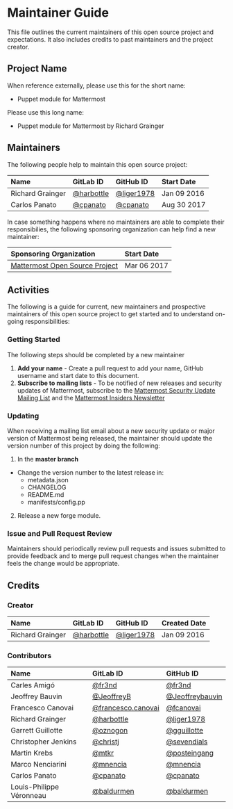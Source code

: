 # Maintainer Guide

This file outlines the current maintainers of this open source project and
expectations. It also includes credits to past maintainers and the project
creator.

## Project Name

When reference externally, please use this for the short name:

- Puppet module for Mattermost

Please use this long name:

- Puppet module for Mattermost by Richard Grainger

## Maintainers

The following people help to maintain this open source project:

| Name              | GitLab ID                                   | GitHub ID                                   | Start Date   |
|:------------------|:--------------------------------------------|:--------------------------------------------|:-------------|
| Richard Grainger  | [@harbottle](https://gitlab.com/harbottle)  | [@liger1978](https://github.com/liger1978)  | Jan 09 2016  |
| Carlos Panato     | [@cpanato](https://gitlab.com/cpanato)      | [@cpanato](https://github.com/cpanato)      | Aug 30 2017  |

In case something happens where no maintainers are able to complete their
responsibilies, the following sponsoring organization can help find a new
maintainer:

| Sponsoring Organization                                         | Start Date    |
|:----------------------------------------------------------------|:--------------|
| [Mattermost Open Source Project](https://github.com/mattermost) | Mar 06 2017   |

## Activities

The following is a guide for current, new maintainers and prospective
maintainers of this open source project to get started and to understand
on-going responsibilities:

### Getting Started

The following steps should be completed by a new maintainer

1. **Add your name** - Create a pull request to add your name, GitHub username
and start date to this document.
2. **Subscribe to mailing lists** - To be notified of new releases and security
updates of Mattermost, subscribe to the
[Mattermost Security Update Mailing List](http://mattermost.us11.list-manage.com/subscribe?u=6cdba22349ae374e188e7ab8e&id=3a93eb6929) and the
[Mattermost Insiders Newsletter](http://mattermost.us11.list-manage.com/subscribe?u=6cdba22349ae374e188e7ab8e&id=2add1c8034)

### Updating

When receiving a mailing list email about a new security update or major version
of Mattermost being released, the maintainer should update the version number of
this project by doing the following:

1) In the **master branch**

- Change the version number to the latest release in:
  * metadata.json
  * CHANGELOG
  * README.md
  * manifests/config.pp

2) Release a new forge module.

### Issue and Pull Request Review

Maintainers should periodically review pull requests and issues submitted to provide feedback and to merge pull request changes when the maintainer feels the change would be appropriate.

## Credits

### Creator

| Name              | GitLab ID                                   | GitHub ID                                   | Created Date |
|:------------------|:--------------------------------------------|:--------------------------------------------|:-------------|
| Richard Grainger  | [@harbottle](https://gitlab.com/harbottle)  | [@liger1978](https://github.com/liger1978)  | Jan 09 2016  |

### Contributors

| Name                     | GitLab ID                                                  | GitHub ID                                             |
|:-------------------------|:-----------------------------------------------------------|:------------------------------------------------------|
| Carles Amigó             | [@fr3nd](https://gitlab.com/fr3nd)                         | [@fr3nd](https://github.com/fr3nd)                    |
| Jeoffrey Bauvin          | [@JeoffreyB](https://gitlab.com/JeoffreyB)                 | [@Jeoffreybauvin](https://github.com/Jeoffreybauvin)  |
| Francesco Canovai        | [@francesco.canovai](https://gitlab.com/francesco.canovai) | [@fcanovai](https://github.com/fcanovai)              |
| Richard Grainger         | [@harbottle](https://gitlab.com/harbottle)                 | [@liger1978](https://github.com/liger1978)            |
| Garrett Guillotte        | [@oznogon](https://gitlab.com/oznogon)                     | [@gguillotte](https://github.com/gguillotte)          |
| Christopher Jenkins      | [@christj](https://gitlab.com/christj)                     | [@sevendials](https://github.com/sevendials)          |
| Martin Krebs             | [@mtkr](https://gitlab.com/mtkr)                           | [@posteingang](https://github.com/posteingang)        |
| Marco Nenciarini         | [@mnencia](https://gitlab.com/mnencia)                     | [@mnencia](https://github.com/mnencia)                |
| Carlos Panato            | [@cpanato](https://gitlab.com/cpanato)                     | [@cpanato](https://github.com/cpanato)                |
| Louis-Philippe Véronneau | [@baldurmen](https://gitlab.com/baldurmen)                 | [@baldurmen](https://github.com/baldurmen)            |